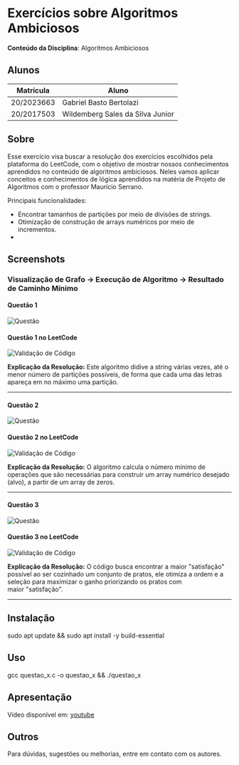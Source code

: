 
# Exercícios sobre Algoritmos Ambiciosos

**Conteúdo da Disciplina**: Algoritmos Ambiciosos<br>

## Alunos

|Matrícula | Aluno |
| -- | -- |
| 20/2023663 | Gabriel Basto Bertolazi |
| 20/2017503 | Wildemberg Sales da Silva Junior |

## Sobre

Esse exercício visa buscar a resolução dos exercícios escolhidos pela plataforma do LeetCode, com o objetivo de mostrar nossos conhecimentos aprendidos no conteúdo de algoritmos ambiciosos. Neles vamos aplicar conceitos e conhecimentos de lógica aprendidos na matéria de Projeto de Algoritmos com o professor Maurício Serrano.

Principais funcionalidades:
- Encontrar tamanhos de partições por meio de divisões de strings.
- Otimização de construção de arrays numéricos por meio de incrementos.
-


## Screenshots

### Visualização de Grafo → Execução de Algoritmo →  Resultado de Caminho Mínimo

#### Questão 1   

![Questão](./imgs/Q1.png)

#### Questão 1 no LeetCode  

![Validação de Código](./imgs/respostaQ1.png)

**Explicação da Resolução:** Este algoritmo didive a string várias vezes, até o menor número de partições possíveis, de forma que cada uma das letras apareça em no máximo uma partição.

---

#### Questão 2   

![Questão](./imgs/Q2.png)

#### Questão 2 no LeetCode

![Validação de Código](./imgs/respostaQ2.png)

**Explicação da Resolução:** O algoritmo calcula o número mínimo de operações que são necessárias para construir um array numérico desejado (alvo), a partir de um array de zeros.

---

#### Questão 3   

![Questão](./imgs/Q3.png) 

#### Questão 3 no LeetCode

![Validação de Código](./imgs/respostaQ3.png)

**Explicação da Resolução:** O código busca encontrar a maior "satisfação" possível ao ser cozinhado um conjunto de pratos, ele otimiza a ordem e a seleção para maximizar o ganho priorizando os pratos com maior "satisfação".

---

## Instalação

sudo apt update && sudo apt install -y build-essential

## Uso

gcc questao_x.c -o questao_x && ./questao_x

## Apresentação

Vídeo disponível em: [youtube]()

## Outros

Para dúvidas, sugestões ou melhorias, entre em contato com os autores.
